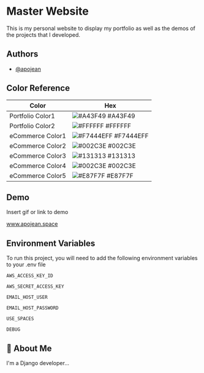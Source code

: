 
# Master Website

This is my personal website to display my portfolio as well as the demos of the projects that I developed.




## Authors

- [@apojean](https://www.github.com/abdullahozer11)

## Color Reference

| Color             | Hex                                                                |
| ----------------- | ------------------------------------------------------------------ |
| Portfolio Color1 | ![#A43F49](https://via.placeholder.com/10/A43F49?text=+) #A43F49 |
| Portfolio Color2 | ![#FFFFFF](https://via.placeholder.com/10/FFFFFF?text=+) #FFFFFF |
| eCommerce Color1 | ![#F7444EFF](https://via.placeholder.com/10/F7444EFF?text=+) #F7444EFF |
| eCommerce Color2 | ![#002C3E](https://via.placeholder.com/10/002C3E?text=+) #002C3E |
| eCommerce Color3 | ![#131313](https://via.placeholder.com/10/131313?text=+) #131313 |
| eCommerce Color4 | ![#002C3E](https://via.placeholder.com/10/002C3E?text=+) #002C3E |
| eCommerce Color5 | ![#E87F7F](https://via.placeholder.com/10/E87F7F?text=+) #E87F7F |


## Demo

Insert gif or link to demo

www.apojean.space
## Environment Variables

To run this project, you will need to add the following environment variables to your .env file

`AWS_ACCESS_KEY_ID`

`AWS_SECRET_ACCESS_KEY`

`EMAIL_HOST_USER`

`EMAIL_HOST_PASSWORD`

`USE_SPACES`

`DEBUG`
## 🚀 About Me
I'm a Django developer...

